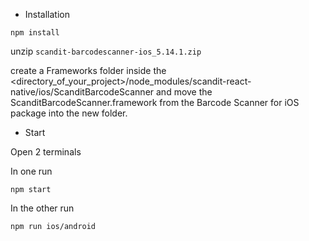 * Installation

```
npm install
```

unzip `scandit-barcodescanner-ios_5.14.1.zip`

create a Frameworks folder inside the <directory_of_your_project>/node_modules/scandit-react-native/ios/ScanditBarcodeScanner and move the ScanditBarcodeScanner.framework from the Barcode Scanner for iOS package into the new folder.

* Start

Open 2 terminals

In one run

```
npm start
```

In the other run

```
npm run ios/android
```